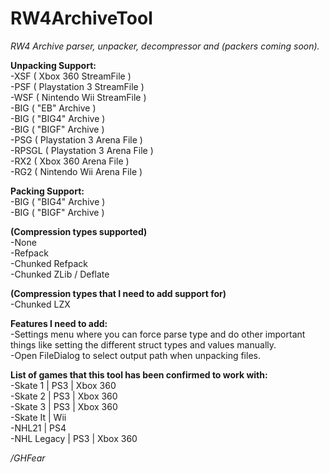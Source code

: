 # RW4ArchiveTool
*RW4 Archive parser, unpacker, decompressor and (packers coming soon).* <br>

**Unpacking Support:** <br>
-XSF ( Xbox 360 StreamFile ) <br>
-PSF ( Playstation 3 StreamFile ) <br>
-WSF ( Nintendo Wii StreamFile ) <br>
-BIG ( "EB" Archive ) <br>
-BIG ( "BIG4" Archive ) <br>
-BIG ( "BIGF" Archive ) <br>
-PSG ( Playstation 3 Arena File ) <br>
-RPSGL ( Playstation 3 Arena File ) <br>
-RX2 ( Xbox 360 Arena File ) <br>
-RG2 ( Nintendo Wii Arena File ) <br>

**Packing Support:** <br>
-BIG ( "BIG4" Archive ) <br>
-BIG ( "BIGF" Archive ) <br>

**(Compression types supported)** <br>
-None <br>
-Refpack <br>
-Chunked Refpack <br>
-Chunked ZLib / Deflate <br>

**(Compression types that I need to add support for)** <br>
-Chunked LZX <br>

**Features I need to add:** <br>
-Settings menu where you can force parse type and do other important things like setting the different struct types and values manually. <br>
-Open FileDialog to select output path when unpacking files. <br>

**List of games that this tool has been confirmed to work with:** <br>
-Skate 1 | PS3 | Xbox 360 <br>
-Skate 2 | PS3 | Xbox 360 <br>
-Skate 3 | PS3 | Xbox 360 <br>
-Skate It | Wii <br>
-NHL21 | PS4 <br>
-NHL Legacy | PS3 | Xbox 360 <br>


*/GHFear*
